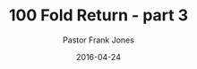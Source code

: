 ---
lunr: "true"
title: "100 Fold Return - part 3"
author: "Pastor Frank Jones"
postDate: "04-24-2016"
date: 2016-04-24
category: "sermons"
slug: "2016/04/ffc_04242016"
icon: microphone
audioLink: "ffc_04242016"
tags: [sowing, seed, return, finances]
mp3: "ffc_04242016/04242016.mp3"
ogg: "ffc_04242016/04242016.ogg"
linkurl: "https://archive.org/download/ffc_04242016/ffc_04242016_files.xml"
ipath: "https://archive.org/download/ffc_04242016/04242016.mp3"
layout: sermon.html
---